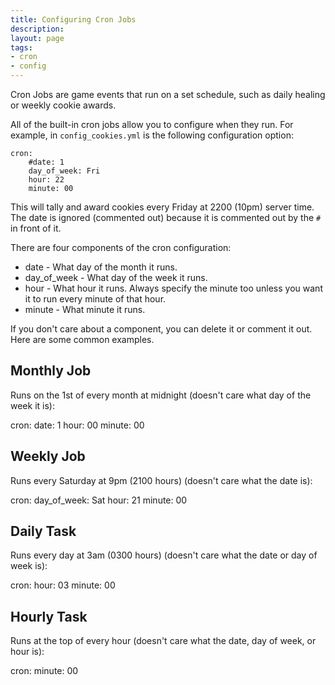 ```yaml
---
title: Configuring Cron Jobs
description:
layout: page
tags: 
- cron
- config
---
```


Cron Jobs are game events that run on a set schedule, such as daily healing or weekly cookie awards.

All of the built-in cron jobs allow you to configure when they run.  For example, in `config_cookies.yml` is the following configuration option:

    cron:
        #date: 1
        day_of_week: Fri
        hour: 22
        minute: 00

This will tally and award cookies every Friday at 2200 (10pm) server time.  The date is ignored (commented out) because it is commented out by the `#` in front of it.

There are four components of the cron configuration:

* date - What day of the month it runs. 
* day\_of\_week - What day of the week it runs.
* hour - What hour it runs.  Always specify the minute too unless you want it to run every minute of that hour.
* minute - What minute it runs.

If you don't care about a component, you can delete it or comment it out.  Here are some common examples.

## Monthly Job

Runs on the 1st of every month at midnight (doesn't care what day of the week it is):

cron:
   date: 1
   hour: 00
   minute: 00

## Weekly Job

Runs every Saturday at 9pm (2100 hours) (doesn't care what the date is):

cron:
   day_of_week: Sat
   hour: 21
   minute: 00
   
## Daily Task

Runs every day at 3am (0300 hours) (doesn't care what the date or day of week is):

cron:
   hour: 03
   minute: 00

## Hourly Task

Runs at the top of every hour (doesn't care what the date, day of week, or hour is):

cron:
   minute: 00
